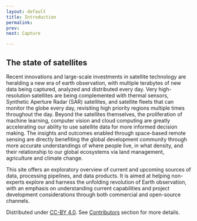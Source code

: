 ```yaml
---
layout: default
title: Introduction
permalink: 
prev:
next: Capture

---
```


## The state of satellites

<div class="map-container">
  <div id="banner-map" class="static-map static-map__left"></div>
  <div id="banner-map-2" class="static-map static-map__right"></div>
</div>

Recent innovations and large-scale investments in satellite technology are heralding a new era of earth observation, with multiple terabytes of new data being captured, analyzed and distributed every day. Very high-resolution satellites are being complemented with thermal sensors, Synthetic Aperture Radar (SAR) satellites, and satellite fleets that can monitor the globe every day, revisiting high priority regions multiple times throughout the day. Beyond the satellites themselves, the proliferation of machine learning, computer vision and cloud computing are greatly accelerating our ability to use satellite data for more informed decision making. The insights and outcomes enabled through space-based remote sensing are directly benefiting the global development community through more accurate understandings of where people live, in what density, and their relationship to our global ecosystems via land management, agriculture and climate change.  

This site offers an exploratory overview of current and upcoming sources of data, processing pipelines, and data products. It is aimed at helping non-experts explore and harness the unfolding revolution of Earth observation, with an emphasis on understanding current capabilities and project development considerations through both commercial and open-source channels.


Distributed under <a href="https://creativecommons.org/licenses/by/4.0/" target="_blank">CC-BY 4.0</a>. See [Contributors](/contributors.html) section for more details.
